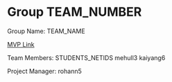 # Group TEAM_NUMBER
Group Name: TEAM_NAME

[MVP Link](http://cs196.cs.illinois.edu)

Team Members: STUDENTS_NETIDS
mehull3
kaiyang6

Project Manager: rohann5
